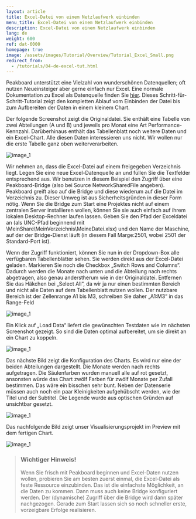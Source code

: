 ```yaml
---
layout: article
title: Excel-Datei von einem Netzlaufwerk einbinden
menu_title: Excel-Datei von einem Netzlaufwerk einbinden
description: Excel-Datei von einem Netzlaufwerk einbinden
lang: de
weight: 600
ref: dat-6000
homepage: true
image: /assets/images/Tutorial/Overview/Tutorial_Excel_Small.png
redirect_from:
  - /tutorials/04-de-excel-tut.html
---
```

Peakboard unterstützt eine Vielzahl von wunderschönen Datenquellen; oft nutzen Neueinsteiger aber gerne einfach nur Excel. Eine normale Dokumentation zu Excel als Datenquelle finden Sie [hier](/data_sources/13-de-excel.html). Dieses Schritt-für-Schritt-Tutorial zeigt den kompletten Ablauf vom Einbinden der Datei bis zum Aufbereiten der Daten in einem kleinem Chart.

Der folgende Screenshot zeigt die Originaldatei. Sie enthält eine Tabelle von zwei Abteilungen (A und B) und jeweils pro Monat eine Art Performance-Kennzahl. Darüberhinaus enthält das Tabellenblatt noch weitere Daten und ein Excel-Chart. Alle diesen Daten interessieren uns nicht. Wir wollen nur die erste Tabelle ganz oben weiterverarbeiten.



![image_1](/assets/images/Tutorial/Excel/TutorialExcel_01.png)

Wir nehmen an, dass die Excel-Datei auf einem freigegeben Verzeichnis liegt. Legen Sie eine neue Excel-Datenquelle an und füllen Sie die Textfelder entsprechend aus. Wir benutzen in diesem Beispiel den Zugriff über eine Peakboard-Bridge (also bei Source NetworkSharedFile angeben). Peakboard greift also auf die Bridge und diese wiederum auf die Datei im Verzeichnis zu. Dieser Umweg ist aus Sicherheitsgründen in dieser Form nötig. Wenn Sie die Bridge zum Start eine Projektes nicht auf einem zentralen Server installieren wollen, können Sie sie auch einfach auf ihrem lokalen Desktop-Rechner laufen lassen. Geben Sie den Pfad der Exceldatei an (als UNC-Pfad beginnend mit \\MeinShare\MeinVerzeichnis\MeineDatei.xlsx) und den Name der Maschine, auf der der Bridge-Dienst läuft (in diesem Fall Marge:2501, wobei 2501 der Standard-Port ist).

Wenn der Zugriff funktioniert, können Sie nun in der Dropdown-Box alle verfügbaren Tabellenblätter sehen. Sie werden direkt aus der Excel-Datei geladen. Markieren Sie noch die Checkbox „Switch Rows and Columns“. Dadurch werden die Monate nach unten und die Abteilung nach rechts abgetragen, also genau anderstherum wie in der Originaldatei. Entfernen Sie das Häkchen bei „Select All“, da wir ja nur einen bestimmten Bereich und nicht alle Daten auf dem Tabellenblatt nutzen wollen. Der nutzbare Bereich ist der Zellenrange A1 bis M3, schreiben Sie daher „A1:M3“ in das Range-Feld


![image_1](/assets/images/Tutorial/Excel/TutorialExcel_02.png)

Ein Klick auf „Load Data“ liefert die gewünschten Testdaten wie im nächsten Screenshot gezeigt. So sind die Daten optimal aufbereitet, um sie direkt an ein Chart zu koppeln.

![image_1](/assets/images/Tutorial/Excel/TutorialExcel_03.png)

Das nächste Bild zeigt die Konfiguration des Charts. Es wird nur eine der beiden Abteilungen dargestellt. Die Monate werden nach rechts aufgetragen. Die Säulenfarben wurden manuell alle auf rot gesetzt, ansonsten würde das Chart zwölf Farben für zwölf Monate per Zufall bestimmen. Das wäre ein bisschen sehr bunt. Neben der Datenserie müssen auch noch ein paar Kleinigkeiten aufgehübscht werden, wie der Titel und der Subtitel. Die Legende wurde aus optischen Gründen auf unsichtbar gesetzt.

![image_1](/assets/images/Tutorial/Excel/TutorialExcel_04.png)

Das nachfolgende Bild zeigt unser Visualisierungsprojekt im Preview mit dem fertigen Chart.

![image_1](/assets/images/Tutorial/Excel/TutorialExcel_05.png)


> ### Wichtiger Hinweis!
>
>Wenn Sie frisch mit Peakboard beginnen und Excel-Daten nutzen wollen, probieren Sie am besten zuerst einmal, die Excel-Datei als feste Ressource einzubinden. Das ist die
>einfachste Möglichkeit, an die Daten zu kommen. Dann muss auch keine Bridge konfiguriert werden. Der (dynamische) Zugriff über die Bridge wird dann später nachgezogen. Gerade zum Start lassen sich so noch schneller erste, vorzeigbare Erfolge realisieren.
